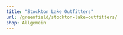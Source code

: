```yaml
---
title: "Stockton Lake Outfitters"
url: /greenfield/stockton-lake-outfitters/
shop: Allgemein
---
```

